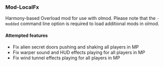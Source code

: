 ### Mod-LocalFx

Harmony-based Overload mod for use with olmod.
Please note that the `-modded` command line option is required to load additional mods in olmod.

#### Attempted features

* Fix alien secret doors pushing and shaking all players in MP
* Fix warper sound and HUD effects playing for all players in MP
* Fix wind tunnel effects playing for all players in MP